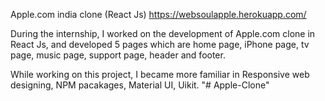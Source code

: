 Apple.com india clone (React Js)
https://websoulapple.herokuapp.com/

During the internship, I worked on the development of
Apple.com clone in React Js, and developed 5 pages
which are home page, iPhone page, tv page, music page, support page, header and footer.

While working on this project, I became more familiar in Responsive web designing, NPM pacakages,
Material UI, Uikit.
"# Apple-Clone" 
